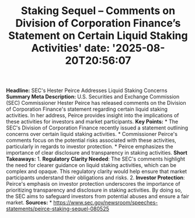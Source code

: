 ﻿---
title: "Staking Sequel – Comments on Division of Corporation Finance’s Statement on Certain Liquid Staking Activities'
date: '2025-08-20T20:56:07"
category: "Markets"
summary: ""
slug: "staking sequel  comments on division of corporation finances"
source_urls:
  - "https://www.sec.gov/newsroom/speeches-statements/peirce-staking-sequel-080525"
seo:
  title: "Staking Sequel – Comments on Division of Corporation Finance’s Statement on Certain Liquid Staking Activities | Hash n Hedge'
  description: '"
  keywords: ["news", "markets", "brief"]
---
**Headline:** SEC's Hester Peirce Addresses Liquid Staking Concerns  **Summary Meta Description:** U.S. Securities and Exchange Commission (SEC) Commissioner Hester Peirce has released comments on the Division of Corporation Finance's statement regarding certain liquid staking activities. In her address, Peirce provides insight into the implications of these activities for investors and market participants.  **Key Points:**  * The SEC's Division of Corporation Finance recently issued a statement outlining concerns over certain liquid staking activities. * Commissioner Peirce's comments focus on the potential risks associated with these activities, particularly in regards to investor protection. * Peirce emphasizes the importance of clear disclosure and transparency in staking activities.  **Short Takeaways:**  1. **Regulatory Clarity Needed**: The SEC's comments highlight the need for clearer guidance on liquid staking activities, which can be complex and opaque. This regulatory clarity would help ensure that market participants understand their obligations and risks. 2. **Investor Protection**: Peirce's emphasis on investor protection underscores the importance of prioritizing transparency and disclosure in staking activities. By doing so, the SEC aims to safeguard investors from potential abuses and ensure a fair market.  **Sources:**  * https://www.sec.gov/newsroom/speeches-statements/peirce-staking-sequel-080525 
